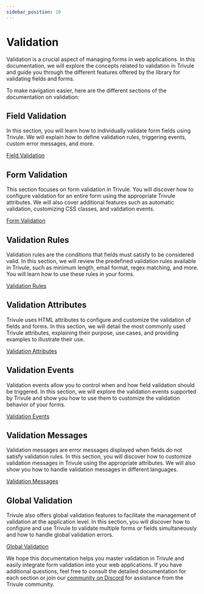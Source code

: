 ```yaml
---
sidebar_position: 10
---
```

# Validation
Validation is a crucial aspect of managing forms in web applications. In this documentation, we will explore the concepts related to validation in Trivule and guide you through the different features offered by the library for validating fields and forms.

To make navigation easier, here are the different sections of the documentation on validation:

## Field Validation

In this section, you will learn how to individually validate form fields using Trivule. We will explain how to define validation rules, triggering events, custom error messages, and more.

[Field Validation](/docs/validation/tr-input)

## Form Validation

This section focuses on form validation in Trivule. You will discover how to configure validation for an entire form using the appropriate Trivule attributes. We will also cover additional features such as automatic validation, customizing CSS classes, and validation events.

[Form Validation](/docs/validation/tr-form)

## Validation Rules

Validation rules are the conditions that fields must satisfy to be considered valid. In this section, we will review the predefined validation rules available in Trivule, such as minimum length, email format, regex matching, and more. You will learn how to use these rules in your forms.

[Validation Rules](/docs/validation/rules/)

## Validation Attributes

Trivule uses HTML attributes to configure and customize the validation of fields and forms. In this section, we will detail the most commonly used Trivule attributes, explaining their purpose, use cases, and providing examples to illustrate their use.

[Validation Attributes](/docs/validation/attributes/)

## Validation Events

Validation events allow you to control when and how field validation should be triggered. In this section, we will explore the validation events supported by Trivule and show you how to use them to customize the validation behavior of your forms.

[Validation Events](/docs/validation/events/)

## Validation Messages

Validation messages are error messages displayed when fields do not satisfy validation rules. In this section, you will discover how to customize validation messages in Trivule using the appropriate attributes. We will also show you how to handle validation messages in different languages.

[Validation Messages](/docs/validation/messages/)

## Global Validation

Trivule also offers global validation features to facilitate the management of validation at the application level. In this section, you will discover how to configure and use Trivule to validate multiple forms or fields simultaneously and how to handle global validation errors.

[Global Validation](/docs/validation/tr-Trivule)

We hope this documentation helps you master validation in Trivule and easily integrate form validation into your web applications. If you have additional questions, feel free to consult the detailed documentation for each section or join our [community on Discord](https://discord.gg/wPPAfq5n) for assistance from the Trivule community.